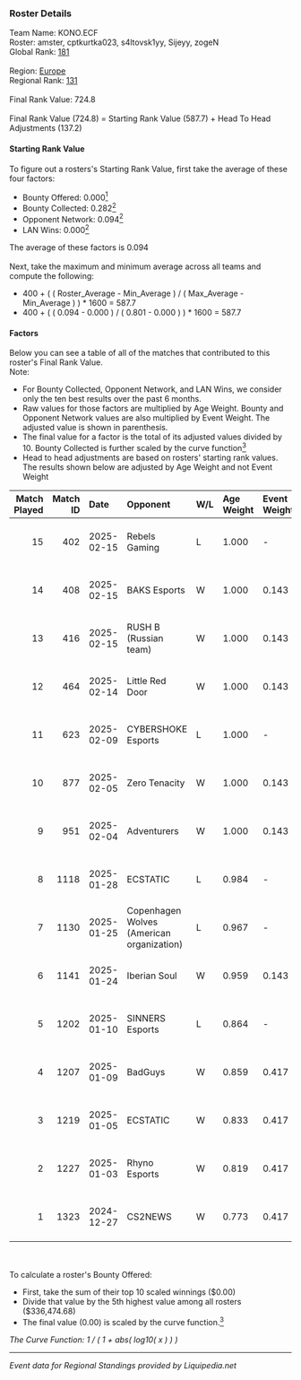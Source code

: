 ### Roster Details<br />
Team Name: KONO.ECF<br />
Roster: amster, cptkurtka023, s4ltovsk1yy, Sijeyy, zogeN<br />
Global Rank: [181](../standings_global.md)<br />
<br />
Region: [Europe]( ../standings_europe.md)<br />
Regional Rank: [131]( ../standings_europe.md)<br />
<br />
Final Rank Value:  724.8<br />
<br />
Final Rank Value (724.8) = Starting Rank Value (587.7) + Head To Head Adjustments (137.2)<br />

#### Starting Rank Value<br />
To figure out a rosters's Starting Rank Value, first take the average of these four factors:<br />
- Bounty Offered: 0.000[<sup>1</sup>](#table2)
- Bounty Collected: 0.282[<sup>2</sup>](#table1)
- Opponent Network: 0.094[<sup>2</sup>](#table1)
- LAN Wins: 0.000[<sup>2</sup>](#table1)

The average of these factors is 0.094<br />
<br />
Next, take the maximum and minimum average across all teams and compute the following:<br />
- 400 + ( ( Roster_Average - Min_Average ) / ( Max_Average - Min_Average ) ) * 1600 = 587.7
- 400 + ( ( 0.094 - 0.000 ) / ( 0.801 - 0.000 ) ) * 1600 = 587.7


#### Factors<br />
Below you can see a table of all of the matches that contributed to this roster's Final Rank Value.<br />
Note:<br />

- For Bounty Collected, Opponent Network, and LAN Wins, we consider only the ten best results over the past 6 months.
- Raw values for those factors are multiplied by Age Weight. Bounty and Opponent Network values are also multiplied by Event Weight. The adjusted value is shown in parenthesis.
- The final value for a factor is the total of its adjusted values divided by 10. Bounty Collected is further scaled by the curve function[<sup>3</sup>](#curveFunction)
- Head to head adjustments are based on rosters' starting rank values. The results shown below are adjusted by Age Weight and not Event Weight
<span id="table1"></span><br />


| Match Played | Match ID | Date       | Opponent                                  | W/L | Age Weight | Event Weight | Bounty Collected | Opponent Network | LAN Wins  | H2H Adj. | Roster                                           |
| -: | -: | :- | :- | :- | :- | :- | :- | :- | :- | -: | :- |
|           15 |      402 | 2025-02-15 | Rebels Gaming                             | L   | 1.000      | -            | -                | -                | -         |   -14.35 | amster, cptkurtka023, s4ltovsk1yy, Sijeyy, zogeN |
|           14 |      408 | 2025-02-15 | BAKS Esports                              | W   | 1.000      | 0.143        | 0.000 (0.000)    | 0.153 (0.022)    | 0 (0.000) |     8.85 | amster, cptkurtka023, s4ltovsk1yy, Sijeyy, zogeN |
|           13 |      416 | 2025-02-15 | RUSH B (Russian team)                     | W   | 1.000      | 0.143        | 0.028 (0.004)    | 0.921 (0.132)    | 0 (0.000) |    25.06 | amster, cptkurtka023, s4ltovsk1yy, Sijeyy, zogeN |
|           12 |      464 | 2025-02-14 | Little Red Door                           | W   | 1.000      | 0.143        | 0.000 (0.000)    | 0.187 (0.027)    | 0 (0.000) |    11.69 | amster, cptkurtka023, s4ltovsk1yy, Sijeyy, zogeN |
|           11 |      623 | 2025-02-09 | CYBERSHOKE Esports                        | L   | 1.000      | -            | -                | -                | -         |    -9.52 | amster, cptkurtka023, s4ltovsk1yy, Sijeyy, zogeN |
|           10 |      877 | 2025-02-05 | Zero Tenacity                             | W   | 1.000      | 0.143        | 0.028 (0.004)    | 0.692 (0.099)    | 0 (0.000) |    22.49 | amster, cptkurtka023, s4ltovsk1yy, Sijeyy, zogeN |
|            9 |      951 | 2025-02-04 | Adventurers                               | W   | 1.000      | 0.143        | 0.017 (0.002)    | 0.166 (0.024)    | 0 (0.000) |    21.44 | amster, cptkurtka023, s4ltovsk1yy, Sijeyy, zogeN |
|            8 |     1118 | 2025-01-28 | ECSTATIC                                  | L   | 0.984      | -            | -                | -                | -         |    -6.90 | amster, cptkurtka023, s4ltovsk1yy, Sijeyy, zogeN |
|            7 |     1130 | 2025-01-25 | Copenhagen Wolves (American organization) | L   | 0.967      | -            | -                | -                | -         |    -6.75 | amster, cptkurtka023, s4ltovsk1yy, Sijeyy, zogeN |
|            6 |     1141 | 2025-01-24 | Iberian Soul                              | W   | 0.959      | 0.143        | 0.015 (0.002)    | 0.553 (0.076)    | 0 (0.000) |    22.15 | amster, cptkurtka023, s4ltovsk1yy, Sijeyy, zogeN |
|            5 |     1202 | 2025-01-10 | SINNERS Esports                           | L   | 0.864      | -            | -                | -                | -         |    -5.45 | amster, byr9, cptkurtka023, s4ltovsk1yy, Sijeyy  |
|            4 |     1207 | 2025-01-09 | BadGuys                                   | W   | 0.859      | 0.417        | 0.000 (0.000)    | 0.281 (0.101)    | 0 (0.000) |    15.06 | amster, byr9, cptkurtka023, s4ltovsk1yy, Sijeyy  |
|            3 |     1219 | 2025-01-05 | ECSTATIC                                  | W   | 0.833      | 0.417        | 0.033 (0.011)    | 0.828 (0.288)    | 0 (0.000) |    22.10 | amster, byr9, cptkurtka023, s4ltovsk1yy, Sijeyy  |
|            2 |     1227 | 2025-01-03 | Rhyno Esports                             | W   | 0.819      | 0.417        | 0.013 (0.005)    | 0.447 (0.153)    | 0 (0.000) |    21.02 | amster, byr9, cptkurtka023, s4ltovsk1yy, Sijeyy  |
|            1 |     1323 | 2024-12-27 | CS2NEWS                                   | W   | 0.773      | 0.417        | 0.000 (0.000)    | 0.062 (0.020)    | 0 (0.000) |    10.27 | amster, byr9, kensizor, s4ltovsk1yy, Sijeyy      |

<br />
<span id="table2"></span><br />
To calculate a roster's Bounty Offered:<br />

- First, take the sum of their top 10 scaled winnings ($0.00)
- Divide that value by the 5th highest value among all rosters ($336,474.68)
- The final value (0.00) is scaled by the curve function.[<sup>3</sup>](#curveFunction)

<span id="curveFunction"></span>_The Curve Function: 1 / ( 1 + abs( log10( x ) ) )_<br />

---
_Event data for Regional Standings provided by Liquipedia.net_<br />
